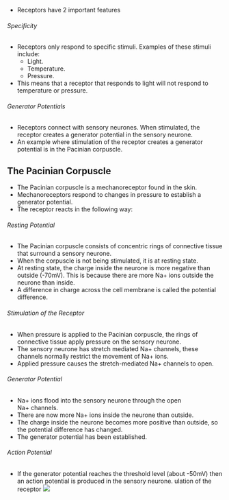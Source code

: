 - Receptors have 2 important features

###### Specificity
- Receptors only respond to specific stimuli. Examples of these stimuli include:
    - Light.
    - Temperature.
    - Pressure.
- This means that a receptor that responds to light will not respond to temperature or pressure.

###### Generator Potentials
- Receptors connect with sensory neurones. When stimulated, the receptor creates a generator potential in the sensory neurone.
- An example where stimulation of the receptor creates a generator potential is in the Pacinian corpuscle.

## The Pacinian Corpuscle
- The Pacinian corpuscle is a mechanoreceptor found in the skin.
- Mechanoreceptors respond to changes in pressure to establish a generator potential.
- The receptor reacts in the following way:

###### Resting Potential
- The Pacinian corpuscle consists of concentric rings of connective tissue that surround a sensory neurone.
- When the corpuscle is not being stimulated, it is at resting state.
- At resting state, the charge inside the neurone is more negative than outside (-70mV). This is because there are more Na+ ions outside the neurone than inside.
- A difference in charge across the cell membrane is called the potential difference.

###### Stimulation of the Receptor
- When pressure is applied to the Pacinian corpuscle, the rings of connective tissue apply pressure on the sensory neurone.
- The sensory neurone has stretch mediated Na+ channels, these channels normally restrict the movement of Na+ ions.
- Applied pressure causes the stretch-mediated Na+ channels to open.

###### Generator Potential
- Na+ ions flood into the sensory neurone through the open Na+ channels.
- There are now more Na+ ions inside the neurone than outside.
- The charge inside the neurone becomes more positive than outside, so the potential difference has changed.
- The generator potential has been established.

###### Action Potential
- If the generator potential reaches the threshold level (about -50mV) then an action potential is produced in the sensory neurone.
ulation of the receptor
![](https://image-v2.cdn.app.senecalearning.com/2018-08/0c624180-9ce1-4073-b59c-2ad80d6bc04b/Action%20Potential,f_cover,h_400,w_600.jpg)
